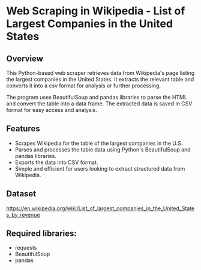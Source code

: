 # Web Scraping in Wikipedia - List of Largest Companies in the United States

## Overview
This Python-based web scraper retrieves data from Wikipedia's page listing the largest companies in the United States. It extracts the relevant table and converts it into a csv format for analysis or further processing.

The program uses BeautifulSoup and pandas libraries to parse the HTML and convert the table into a data frame. The extracted data is saved in CSV format for easy access and analysis.

## Features
- Scrapes Wikipedia for the table of the largest companies in the U.S.
- Parses and processes the table data using Python's BeautifulSoup and pandas libraries.
- Exports the data into CSV format.
- Simple and efficient for users looking to extract structured data from Wikipedia.

## Dataset
https://en.wikipedia.org/wiki/List_of_largest_companies_in_the_United_States_by_revenue

## Required libraries:
- requests
- BeautifulSoup
- pandas

